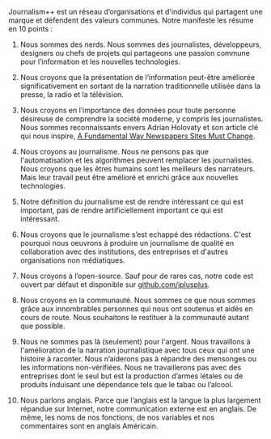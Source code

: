 Journalism++ est un réseau d’organisations et d'individus qui partagent une marque et défendent des valeurs communes. Notre manifeste les résume en 10 points :



  1. Nous sommes des nerds. Nous sommes des journalistes, développeurs, designers ou chefs de projets qui partageons une passion commune pour l’information et les nouvelles technologies.

  2. Nous croyons que la présentation de l’information peut-être améliorée significativement en sortant de la narration traditionnelle utilisée dans la presse, la radio et la télévision.

  3. Nous croyons en l’importance des données pour toute personne désireuse de comprendre la société moderne, y compris les journalistes. Nous sommes reconnaissants envers Adrian Holovaty et son article clé qui nous inspire, [A Fundamental Way Newspapers Sites Must Change](http://www.holovaty.com/writing/fundamental-change/).

  4. Nous croyons au journalisme. Nous ne pensons pas que l'automatisation et les algorithmes peuvent remplacer les journalistes. Nous croyons que les êtres humains sont les meilleurs des narrateurs. Mais leur travail peut être amélioré et enrichi grâce aux nouvelles technologies.

  5. Notre définition du journalisme est de rendre intéressant ce qui est important, pas de rendre artificiellement important ce qui est intéressant.

  6. Nous croyons que le journalisme s’est echappé des rédactions. C'est pourquoi nous oeuvrons à produire un journalisme de qualité en collaboration avec des institutions, des entreprises et d'autres organisations non médiatiques.

  7. Nous croyons à l’open-source. Sauf pour de rares cas, notre code est ouvert par défaut et disponible sur [github.com/jplusplus](https://github.com/jplusplus).

  8. Nous croyons en la communauté. Nous sommes ce que nous sommes grâce aux innombrables personnes qui nous ont soutenus et aidés en cours de route. Nous souhaitons le restituer à la communauté autant que possible.

  9. Nous ne sommes pas là (seulement) pour l'argent. Nous travaillons à l'amélioration de la narration journalistique avec tous ceux qui ont une histoire à raconter. Nous n’aiderons pas à répandre des mensonges ou les informations non-vérifiées. Nous ne travaillerons pas avec des entreprises dont le seul but est la production d’armes létales ou de produits induisant une dépendance tels que le tabac ou l’alcool.

  10. Nous parlons anglais. Parce que l’anglais est la langue la plus largement répandue sur Internet, notre communication externe est en anglais. De même, les noms de nos fonctions, de nos variables et nos commentaires sont en anglais Américain.


